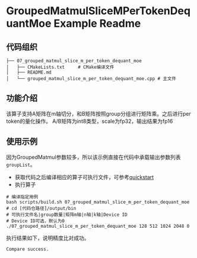 # GroupedMatmulSliceMPerTokenDequantMoe Example Readme
## 代码组织
```
├── 07_grouped_matmul_slice_m_per_token_dequant_moe
│   ├── CMakeLists.txt     # CMake编译文件
│   ├── README.md
│   └── grouped_matmul_slice_m_per_token_dequant_moe.cpp # 主文件
```
## 功能介绍
该算子支持A矩阵在m轴切分，和B矩阵按照group分组进行矩阵乘。之后进行per token的量化操作。
A/B矩阵为int8类型，scale为fp32，输出结果为fp16
## 使用示例
因为GroupedMatmul参数较多，所以该示例直接在代码中承载输出参数列表`groupList`。

- 获取代码之后编译相应的算子可执行文件，可参考[quickstart](../../docs/quickstart.md#算子编译)
- 执行算子
```
# 编译指定用例
bash scripts/build.sh 07_grouped_matmul_slice_m_per_token_dequant_moe
# cd [代码仓路径]/output/bin
# 可执行文件名|group数量|矩阵m轴|n轴|k轴|Device ID
# Device ID可选，默认为0
./07_grouped_matmul_slice_m_per_token_dequant_moe 128 512 1024 2048 0
```
执行结果如下，说明精度比对成功。
```
Compare success.
```